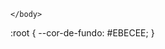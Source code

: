 <!DOCTYPE **html**>
<html>
    <head>
        <meta charset="UTF-8">
        <meta name="viewport" content="width=device-width, initial-scale=1.0">
        <title>gamescompany</title>
        <link rel=”stylesheet” href=”styles.css”>
    </head>
    <body>

    </body>
</html>:root {
    --cor-de-fundo: #EBECEE;
}

